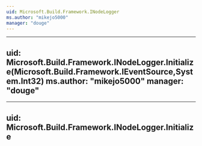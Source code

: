 ```yaml
---
uid: Microsoft.Build.Framework.INodeLogger
ms.author: "mikejo5000"
manager: "douge"
---
```


---
uid: Microsoft.Build.Framework.INodeLogger.Initialize(Microsoft.Build.Framework.IEventSource,System.Int32)
ms.author: "mikejo5000"
manager: "douge"
---

---
uid: Microsoft.Build.Framework.INodeLogger.Initialize
---
